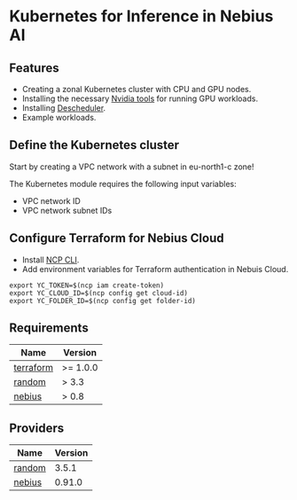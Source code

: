 # Kubernetes for Inference in Nebius AI

## Features

- Creating a zonal Kubernetes cluster with CPU and GPU nodes.
- Installing the necessary [Nvidia tools](https://github.com/NVIDIA/gpu-operator) for running GPU workloads.
- Installing [Descheduler](https://github.com/kubernetes-sigs/descheduler/).
- Example workloads.

## Define the Kubernetes cluster 

Start by creating  a VPC network with a subnet in eu-north1-c zone!

The Kubernetes module requires the following input variables:
 - VPC network ID
 - VPC network subnet IDs



## Configure Terraform for Nebius Cloud

- Install [NCP CLI](https://nebius.ai/docs/cli/quickstart).
- Add environment variables for Terraform authentication in Nebuis Cloud.

```
export YC_TOKEN=$(ncp iam create-token)
export YC_CLOUD_ID=$(ncp config get cloud-id)
export YC_FOLDER_ID=$(ncp config get folder-id)
```


<!-- BEGINNING OF PRE-COMMIT-TERRAFORM DOCS HOOK -->
## Requirements

| Name | Version |
|------|---------|
| <a name="requirement_terraform"></a> [terraform](#requirement\_terraform) | >= 1.0.0 |
| <a name="requirement_random"></a> [random](#requirement\_random) | > 3.3 |
| <a name="requirement_nebius"></a> [nebius](#requirement\_nebius) | > 0.8 |

## Providers

| Name | Version |
|------|---------|
| <a name="provider_random"></a> [random](#provider\_random) | 3.5.1 |
| <a name="provider_nebius"></a> [nebius](#provider\_nebius) | 0.91.0 |
